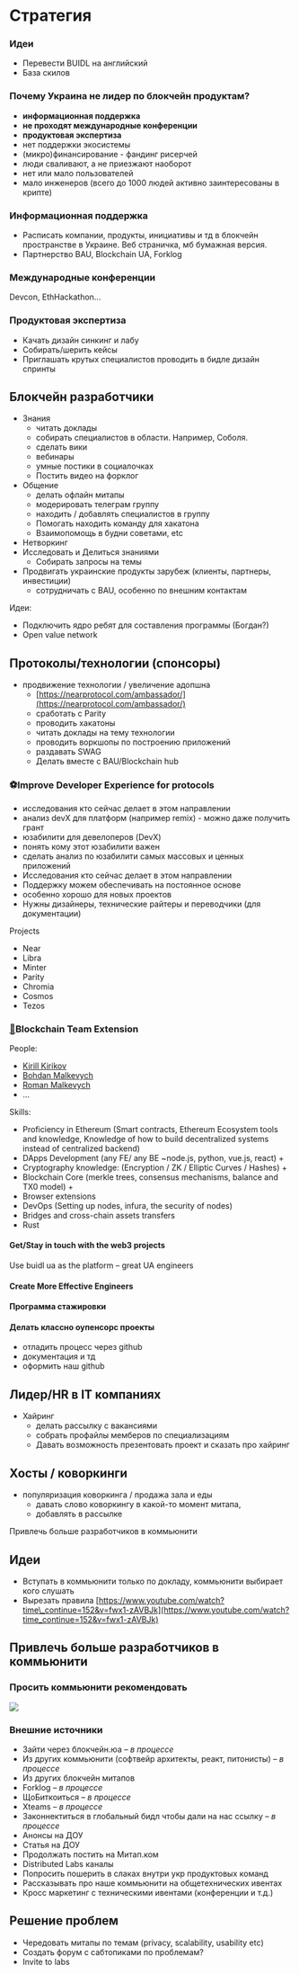 # Стратегия

### Идеи

* Перевести BUIDL на английский
* База скилов

### Почему Украина не лидер по блокчейн продуктам?

* **информационная поддержка**
* **не проходят международные конференции**
* **продуктовая экспертиза**
* нет поддержки экосистемы
* \(микро\)финансирование - фандинг рисерчей
* люди сваливают, а не приезжают наоборот
* нет или мало пользователей
* мало инженеров \(всего до 1000 людей активно заинтересованы в крипте\)

### Информационная поддержка

* Расписать компании, продукты, инициативы и тд в блокчейн пространстве в Украине. Веб страничка, мб бумажная версия.
* Партнерство BAU, Blockchain UA, Forklog

### Международные конференции

Devcon, EthHackathon...

### Продуктовая экспертиза

* Качать дизайн синкинг и лабу
* Собирать/шерить кейсы
* Приглашать крутых специалистов проводить в бидле дизайн спринты

## Блокчейн разработчики

* Знания
  * читать доклады
  * собирать специалистов в области. Например, Соболя.
  * сделать вики
  * вебинары
  * умные постики в социалочках
  * Постить видео на форклог
* Общение
  * делать офлайн митапы
  * модерировать телеграм группу
  * находить / добавлять специалистов в группу
  * Помогать находить команду для хакатона
  * Взаимопомощь в будни советами, etc
* Нетворкинг
* Исследовать и Делиться знаниями
  * Собирать запросы на темы
* Продвигать украинские продукты зарубеж \(клиенты, партнеры, инвестиции\)
  * сотрудничать с BAU, особенно по внешним контактам

Идеи:

* Подключить ядро ребят для составления программы \(Богдан?\)
* Open value network

## Протоколы/технологии \(спонсоры\)

* продвижение технологии / увеличение адопшна
  * [https://nearprotocol.com/ambassador/](https://nearprotocol.com/ambassador/)
  * сработать с Parity
  * проводить хакатоны
  * читать доклады на тему технологии
  * проводить воркшопы по построению приложений
  * раздавать SWAG
  * Делать вместе с BAU/Blockchain hub

### ⚽Improve Developer Experience for protocols

* исследования кто сейчас делает в этом направлении
* анализ devX для платформ \(например remix\) - можно даже получить грант
* юзабилити для девелоперов \(DevX\)
* понять кому этот юзабилити важен
* сделать анализ по юзабилити самых массовых и ценных приложений
* Исследования кто сейчас делает в этом направлении
* Поддержку можем обеспечивать на постоянное основе
* особенно хорошо для новых проектов
* Нужны дизайнеры, технические райтеры и переводчики \(для документации\)

Projects

* Near
* Libra
* Minter
* Parity
* Chromia
* Cosmos
* Tezos

### [🤹](https://emojipedia.org/juggling/)Blockchain Team Extension

People:

* [Kirill Kirikov](https://wiki.4irelabs.com/docs/about/kirill-kirikov)
* [Bohdan Malkevych](https://wiki.4irelabs.com/docs/about/bohdan-malkevych)
* [Roman Malkevych](https://wiki.4irelabs.com/docs/about/roman-malkevych)
* …

Skills:

* Proficiency in Ethereum \(Smart contracts, Ethereum Ecosystem tools and knowledge, Knowledge of how to build decentralized systems instead of centralized backend\)
* DApps Development \(any FE/ any BE ~node.js, python, vue.js, react\) +
* Cryptography knowledge: \(Encryption / ZK / Elliptic Curves / Hashes\) +
* Blockchain Core \(merkle trees, consensus mechanisms, balance and TX0 model\) +
* Browser extensions
* DevOps \(Setting up nodes, infura, the security of nodes\)
* Bridges and cross-chain assets transfers
* Rust

#### Get/Stay in touch with the web3 projects

Use buidl ua as the platform – great UA engineers

#### Create More Effective Engineers

#### Программа стажировки <a id="&#x41F;&#x440;&#x43E;&#x433;&#x440;&#x430;&#x43C;&#x43C;&#x430;-&#x441;&#x442;&#x430;&#x436;&#x438;&#x440;&#x43E;&#x432;&#x43A;&#x438;"></a>

#### Делать классно оупенсорс проекты

* отладить процесс через github
* документация и тд
* оформить наш github

## Лидер/HR в IT компаниях

* Хайринг
  * делать рассылку с вакансиями
  * собрать профайлы мемберов по специализациям
  * Давать возможность презентовать проект и сказать про хайринг

## Хосты / коворкинги

* популяризация коворкинга / продажа зала и еды
  * давать слово коворкингу в какой-то момент митапа,
  * добавлять в рассылке

Привлечь больше разработчиков в коммьюнити

## Идеи

* Вступать в коммьюнити только по докладу, коммьюнити выбирает кого слушать
* Вырезать правила [https://www.youtube.com/watch?time\_continue=152&v=fwx1-zAVBJk](https://www.youtube.com/watch?time_continue=152&v=fwx1-zAVBJk)

## Привлечь больше разработчиков в коммьюнити

### Просить коммьюнити рекомендовать

![](.gitbook/assets/image.png)

### Внешние источники

* Зайти через блокчейн.юа _– в процессе_
* Из других коммьюнити \(софтвейр архитекты, реакт, питонисты\) _– в процессе_
* Из других блокчейн митапов
* Forklog _– в процессе_
* ЩоБиткоиться _– в процессе_
* Xteams _– в процессе_
* Законнектиться в глобальный бидл чтобы дали на нас ссылку  _– в процессе_
* Анонсы на ДОУ
* Статья на ДОУ
* Продолжать постить на Митап.ком
* Distributed Labs каналы
* Попросить пошерить в слаках внутри укр продуктовых команд
* Рассказывать про наше коммьюнити на общетехнических ивентах
* Кросс маркетинг с техническими ивентами \(конференции и т.д.\)

## Решение проблем

* Чередовать митапы по темам \(privacy, scalability, usability etc\)
* Создать форум с сабтопиками по проблемам?
* Invite to labs

